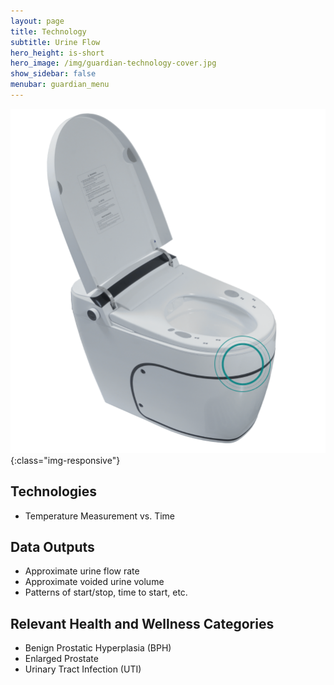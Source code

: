 ```yaml
---
layout: page
title: Technology
subtitle: Urine Flow
hero_height: is-short
hero_image: /img/guardian-technology-cover.jpg
show_sidebar: false
menubar: guardian_menu
---
```


![Image](/img/guardian/urine.png){:class="img-responsive"}

## Technologies
- Temperature Measurement vs. Time

## Data Outputs
- Approximate urine flow rate
- Approximate voided urine volume
- Patterns of start/stop, time to start, etc.

## Relevant Health and Wellness Categories
- Benign Prostatic Hyperplasia (BPH)
- Enlarged Prostate
- Urinary Tract Infection (UTI)